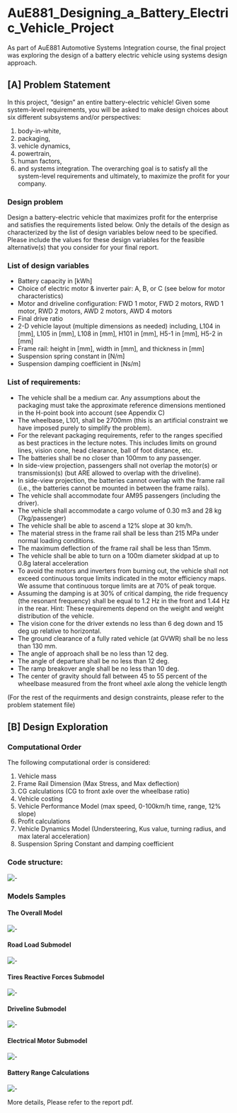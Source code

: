 # AuE881_Designing_a_Battery_Electric_Vehicle_Project
As part of AuE881 Automotive Systems Integration course, the final project was exploring the design of a battery electric vehicle using systems design approach.

## [A] Problem Statement
In this project, “design” an entire battery-electric vehicle! Given some system-level requirements, you will be asked to make design choices about six different subsystems and/or perspectives:
1. body-in-white,
2. packaging,
3. vehicle dynamics,
4. powertrain,
5. human factors,
6. and systems integration.
The overarching goal is to satisfy all the system-level requirements and ultimately, to maximize the profit for your company.

### Design problem
Design a battery-electric vehicle that maximizes profit for the enterprise and satisfies the requirements listed below. Only the details of the design as characterized by the list of design variables below need to be specified. Please include the values for these design variables for the feasible alternative(s) that you consider for your final report.

### List of design variables
* Battery capacity in [kWh]
* Choice of electric motor & inverter pair: A, B, or C (see below for motor characteristics)
* Motor and driveline configuration: FWD 1 motor, FWD 2 motors, RWD 1 motor, RWD 2 motors, AWD 2 motors, AWD 4 motors
* Final drive ratio
* 2-D vehicle layout (multiple dimensions as needed) including, L104 in [mm], L105 in [mm], L108 in [mm], H101 in [mm], H5-1 in [mm], H5-2 in [mm]
* Frame rail: height in [mm], width in [mm], and thickness in [mm]
* Suspension spring constant in [N/m]
* Suspension damping coefficient in [Ns/m]

### List of requirements:
* The vehicle shall be a medium car. Any assumptions about the packaging must take the approximate reference dimensions mentioned in the H-point book into account (see
Appendix C)
* The wheelbase, L101, shall be 2700mm (this is an artificial constraint we have imposed purely to simplify the problem).
* For the relevant packaging requirements, refer to the ranges specified as best practices in the lecture notes. This includes limits on ground lines, vision cone, head clearance, ball of foot distance, etc.
* The batteries shall be no closer than 100mm to any passenger.
* In side-view projection, passengers shall not overlap the motor(s) or transmission(s) (but ARE allowed to overlap with the driveline).
* In side-view projection, the batteries cannot overlap with the frame rail (i.e., the batteries cannot be mounted in between the frame rails).
* The vehicle shall accommodate four AM95 passengers (including the driver).
* The vehicle shall accommodate a cargo volume of 0.30 m3 and 28 kg (7kg/passenger)
* The vehicle shall be able to ascend a 12% slope at 30 km/h.
* The material stress in the frame rail shall be less than 215 MPa under normal loading conditions.
* The maximum deflection of the frame rail shall be less than 15mm.
* The vehicle shall be able to turn on a 100m diameter skidpad at up to 0.8g lateral acceleration
* To avoid the motors and inverters from burning out, the vehicle shall not exceed continuous torque limits indicated in the motor efficiency maps. We assume that continuous torque limits are at 70% of peak torque.
* Assuming the damping is at 30% of critical damping, the ride frequency (the resonant frequency) shall be equal to 1.2 Hz in the front and 1.44 Hz in the rear. Hint: These requirements depend on the weight and weight distribution of the vehicle.
* The vision cone for the driver extends no less than 6 deg down and 15 deg up relative to horizontal.
* The ground clearance of a fully rated vehicle (at GVWR) shall be no less than 130 mm.
* The angle of approach shall be no less than 12 deg.
* The angle of departure shall be no less than 12 deg.
* The ramp breakover angle shall be no less than 10 deg.
* The center of gravity should fall between 45 to 55 percent of the wheelbase measured from the front wheel axle along the vehicle length

(For the rest of the requirments and design constraints, please refer to the problem statement file)

## [B] Design Exploration
### Computational Order
The following computational order is considered:
1.	Vehicle mass
2.	Frame Rail Dimension (Max Stress, and Max deflection)
3.	CG calculations (CG to front axle over the wheelbase ratio)
4.	Vehicle costing
5.	Vehicle Performance Model (max speed, 0-100km/h time, range, 12% slope)
6.	Profit calculations
7.	Vehicle Dynamics Model (Understeering, Kus value, turning radius, and max lateral acceleration)
8.	Suspension Spring Constant and damping coefficient

### Code structure:
![-](https://github.com/atefemran/AuE881_Designing_a_Battery_Electric_Vehicle_Project/blob/main/images/readme01.png?raw=true)

### Models Samples
#### The Overall Model
![-](https://github.com/atefemran/AuE881_Designing_a_Battery_Electric_Vehicle_Project/blob/main/images/readme02.png?raw=true)
#### Road Load Submodel
![-](https://github.com/atefemran/AuE881_Designing_a_Battery_Electric_Vehicle_Project/blob/main/images/readme03.png?raw=true)
#### Tires Reactive Forces Submodel
![-](https://github.com/atefemran/AuE881_Designing_a_Battery_Electric_Vehicle_Project/blob/main/images/readme04.png?raw=true)
#### Driveline Submodel
![-](https://github.com/atefemran/AuE881_Designing_a_Battery_Electric_Vehicle_Project/blob/main/images/readme05.png?raw=true)
#### Electrical Motor Submodel
![-](https://github.com/atefemran/AuE881_Designing_a_Battery_Electric_Vehicle_Project/blob/main/images/readme06.png?raw=true)
#### Battery Range Calculations
![-](https://github.com/atefemran/AuE881_Designing_a_Battery_Electric_Vehicle_Project/blob/main/images/readme07.png?raw=true)

More details, Please refer to the report pdf.
